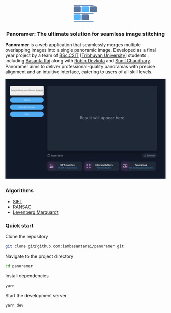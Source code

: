 <p align="center">
    <img alt="Panoramer" src="./public/panoramer-logo.svg">
</p>
<h3 align="center">Panoramer: The ultimate solution for seamless image stitching</h1>

**Panoramer** is a web application that seamlessly merges multiple overlapping images into a single panoramic image.
Developed as a final year project by a team of [BSc.CSIT](#) [[Tribhuvan University](https://tu.edu.np/)] students , including [Basanta Rai](https://github.com/iambasantarai) along with [Robin Devkota](https://github.com/robindevkota) and [Sunil Chaudhary](https://github.com/sunilCz).
Panoramer aims to deliver professional-quality panoramas with precise alignment and an intuitive interface, catering to users of all skill levels.

<img alt="UI Screenshot" src="./public/ui-for-image-stitching.png">

### Algorithms

- [SIFT](https://en.wikipedia.org/wiki/Scale-invariant_feature_transform)
- [RANSAC](https://en.wikipedia.org/wiki/Random_sample_consensus)
- [Levenberg Marquardt](https://en.wikipedia.org/wiki/Levenberg%E2%80%93Marquardt_algorithm)

### Quick start

Clone the repository

```bash
git clone git@github.com:iambasantarai/panoramer.git
```

Navigate to the project directory

```bash
cd panoramer
```

Install dependencies

```bash
yarn
```

Start the development server

```bash
yarn dev
```

